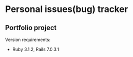 # Personal issues(bug) tracker

## Portfolio project

Version requirements:

* Ruby 3.1.2, Rails 7.0.3.1
